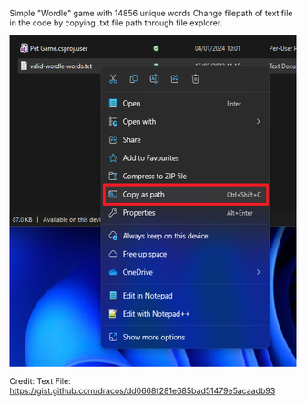 Simple "Wordle"  game with 14856 unique words
Change filepath of text file in the code by copying .txt file path through file explorer.

<div id="header" align="center">
		<a>
			<img src="screenshot0 - Copy.bmp" width="557" height="582"/>
		</a>
</div>

Credit:
  Text File: https://gist.github.com/dracos/dd0668f281e685bad51479e5acaadb93
